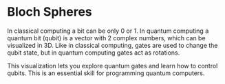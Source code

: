 # Bloch Spheres

In classical computing a bit can be only 0 or 1. In quantum computing a quantum bit (qubit) is a vector with 2 complex numbers, which can be visualized in 3D. Like in classical computing, gates are used to change the qubit state, but in quantum computing gates act as rotations. 

This visualization lets you explore quantum gates and learn how to control qubits. This is an essential skill for programming quantum computers.
